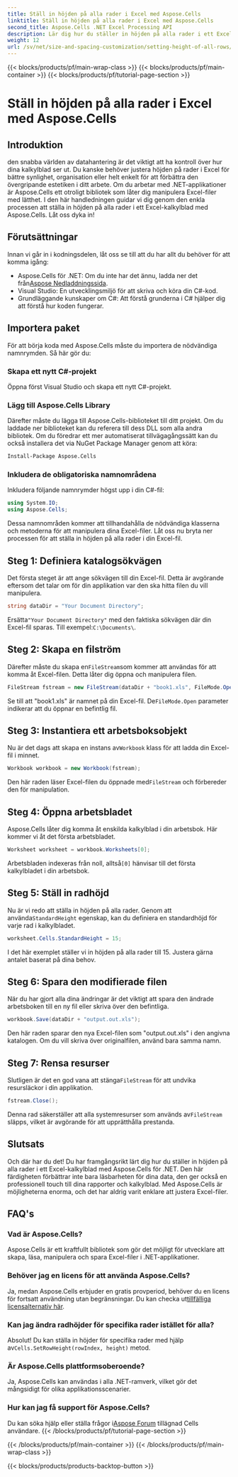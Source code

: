 ```yaml
---
title: Ställ in höjden på alla rader i Excel med Aspose.Cells
linktitle: Ställ in höjden på alla rader i Excel med Aspose.Cells
second_title: Aspose.Cells .NET Excel Processing API
description: Lär dig hur du ställer in höjden på alla rader i ett Excel-kalkylblad med Aspose.Cells för .NET med denna omfattande steg-för-steg handledning
weight: 12
url: /sv/net/size-and-spacing-customization/setting-height-of-all-rows/
---
```


{{< blocks/products/pf/main-wrap-class >}}
{{< blocks/products/pf/main-container >}}
{{< blocks/products/pf/tutorial-page-section >}}

# Ställ in höjden på alla rader i Excel med Aspose.Cells

## Introduktion
den snabba världen av datahantering är det viktigt att ha kontroll över hur dina kalkylblad ser ut. Du kanske behöver justera höjden på rader i Excel för bättre synlighet, organisation eller helt enkelt för att förbättra den övergripande estetiken i ditt arbete. Om du arbetar med .NET-applikationer är Aspose.Cells ett otroligt bibliotek som låter dig manipulera Excel-filer med lätthet. I den här handledningen guidar vi dig genom den enkla processen att ställa in höjden på alla rader i ett Excel-kalkylblad med Aspose.Cells. Låt oss dyka in!
## Förutsättningar
Innan vi går in i kodningsdelen, låt oss se till att du har allt du behöver för att komma igång:
-  Aspose.Cells för .NET: Om du inte har det ännu, ladda ner det från[Aspose Nedladdningssida](https://releases.aspose.com/cells/net/).
- Visual Studio: En utvecklingsmiljö för att skriva och köra din C#-kod.
- Grundläggande kunskaper om C#: Att förstå grunderna i C# hjälper dig att förstå hur koden fungerar.
## Importera paket
För att börja koda med Aspose.Cells måste du importera de nödvändiga namnrymden. Så här gör du:
### Skapa ett nytt C#-projekt
Öppna först Visual Studio och skapa ett nytt C#-projekt.
### Lägg till Aspose.Cells Library
Därefter måste du lägga till Aspose.Cells-biblioteket till ditt projekt. Om du laddade ner biblioteket kan du referera till dess DLL som alla andra bibliotek.
Om du föredrar ett mer automatiserat tillvägagångssätt kan du också installera det via NuGet Package Manager genom att köra:
```bash
Install-Package Aspose.Cells
```
### Inkludera de obligatoriska namnområdena
Inkludera följande namnrymder högst upp i din C#-fil:
```csharp
using System.IO;
using Aspose.Cells;
```
Dessa namnområden kommer att tillhandahålla de nödvändiga klasserna och metoderna för att manipulera dina Excel-filer.
Låt oss nu bryta ner processen för att ställa in höjden på alla rader i din Excel-fil.
## Steg 1: Definiera katalogsökvägen
Det första steget är att ange sökvägen till din Excel-fil. Detta är avgörande eftersom det talar om för din applikation var den ska hitta filen du vill manipulera.
```csharp
string dataDir = "Your Document Directory";
```
 Ersätta`"Your Document Directory"` med den faktiska sökvägen där din Excel-fil sparas. Till exempel:`C:\Documents\`.
## Steg 2: Skapa en filström
 Därefter måste du skapa en`FileStream`som kommer att användas för att komma åt Excel-filen. Detta låter dig öppna och manipulera filen.
```csharp
FileStream fstream = new FileStream(dataDir + "book1.xls", FileMode.Open);
```
 Se till att "book1.xls" är namnet på din Excel-fil. De`FileMode.Open` parameter indikerar att du öppnar en befintlig fil.
## Steg 3: Instantiera ett arbetsboksobjekt
 Nu är det dags att skapa en instans av`Workbook` klass för att ladda din Excel-fil i minnet.
```csharp
Workbook workbook = new Workbook(fstream);
```
 Den här raden läser Excel-filen du öppnade med`FileStream` och förbereder den för manipulation.
## Steg 4: Öppna arbetsbladet
Aspose.Cells låter dig komma åt enskilda kalkylblad i din arbetsbok. Här kommer vi åt det första arbetsbladet.
```csharp
Worksheet worksheet = workbook.Worksheets[0];
```
 Arbetsbladen indexeras från noll, alltså`[0]` hänvisar till det första kalkylbladet i din arbetsbok.
## Steg 5: Ställ in radhöjd
 Nu är vi redo att ställa in höjden på alla rader. Genom att använda`StandardHeight` egenskap, kan du definiera en standardhöjd för varje rad i kalkylbladet.
```csharp
worksheet.Cells.StandardHeight = 15;
```
I det här exemplet ställer vi in höjden på alla rader till 15. Justera gärna antalet baserat på dina behov.
## Steg 6: Spara den modifierade filen
När du har gjort alla dina ändringar är det viktigt att spara den ändrade arbetsboken till en ny fil eller skriva över den befintliga.
```csharp
workbook.Save(dataDir + "output.out.xls");
```
Den här raden sparar den nya Excel-filen som "output.out.xls" i den angivna katalogen. Om du vill skriva över originalfilen, använd bara samma namn.
## Steg 7: Rensa resurser
 Slutligen är det en god vana att stänga`FileStream` för att undvika resursläckor i din applikation.
```csharp
fstream.Close();
```
 Denna rad säkerställer att alla systemresurser som används av`FileStream` släpps, vilket är avgörande för att upprätthålla prestanda.
## Slutsats
Och där har du det! Du har framgångsrikt lärt dig hur du ställer in höjden på alla rader i ett Excel-kalkylblad med Aspose.Cells för .NET. Den här färdigheten förbättrar inte bara läsbarheten för dina data, den ger också en professionell touch till dina rapporter och kalkylblad. Med Aspose.Cells är möjligheterna enorma, och det har aldrig varit enklare att justera Excel-filer.
## FAQ's
### Vad är Aspose.Cells?
Aspose.Cells är ett kraftfullt bibliotek som gör det möjligt för utvecklare att skapa, läsa, manipulera och spara Excel-filer i .NET-applikationer.
### Behöver jag en licens för att använda Aspose.Cells?
 Ja, medan Aspose.Cells erbjuder en gratis provperiod, behöver du en licens för fortsatt användning utan begränsningar. Du kan checka ut[tillfälliga licensalternativ här](https://purchase.aspose.com/temporary-license/).
### Kan jag ändra radhöjder för specifika rader istället för alla?
 Absolut! Du kan ställa in höjder för specifika rader med hjälp av`Cells.SetRowHeight(rowIndex, height)` metod.
### Är Aspose.Cells plattformsoberoende?
Ja, Aspose.Cells kan användas i alla .NET-ramverk, vilket gör det mångsidigt för olika applikationsscenarier.
### Hur kan jag få support för Aspose.Cells?
 Du kan söka hjälp eller ställa frågor i[Aspose Forum](https://forum.aspose.com/c/cells/9) tillägnad Cells användare.
{{< /blocks/products/pf/tutorial-page-section >}}

{{< /blocks/products/pf/main-container >}}
{{< /blocks/products/pf/main-wrap-class >}}

{{< blocks/products/products-backtop-button >}}
